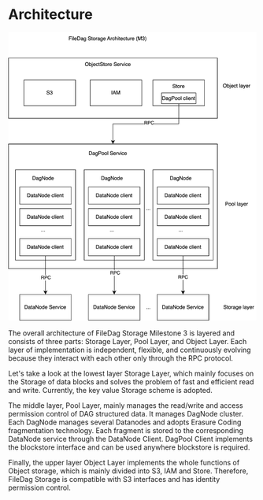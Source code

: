 # Architecture

![comparison diagram](./Architecture-m3.png)

The overall architecture of FileDag Storage Milestone 3 is layered and consists of three parts: Storage Layer, Pool Layer, and Object Layer. Each layer of implementation is independent, flexible, and continuously evolving because they interact with each other only through the RPC protocol.

Let's take a look at the lowest layer Storage Layer, which mainly focuses on the Storage of data blocks and solves the problem of fast and efficient read and write. Currently, the key value Storage scheme is adopted.

The middle layer, Pool Layer, mainly manages the read/write and access permission control of DAG structured data. It manages DagNode cluster. Each DagNode manages several Datanodes and adopts Erasure Coding fragmentation technology. Each fragment is stored to the corresponding DataNode service through the DataNode Client. DagPool Client implements the blockstore interface and can be used anywhere blockstore is required.

Finally, the upper layer Object Layer implements the whole functions of Object storage, which is mainly divided into S3, IAM and Store. Therefore, FileDag Storage is compatible with S3 interfaces and has identity permission control.